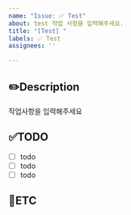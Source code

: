 ```yaml
---
name: "Issue: ✅ Test"
about: test 작업 사항을 입력해주세요.
title: "[Test] "
labels: ✅ Test
assignees: ''

---
```


✏️Description
-
작업사항을 입력해주세요

✅TODO
-
- [ ] todo
- [ ] todo
- [ ] todo

🐾ETC
-
